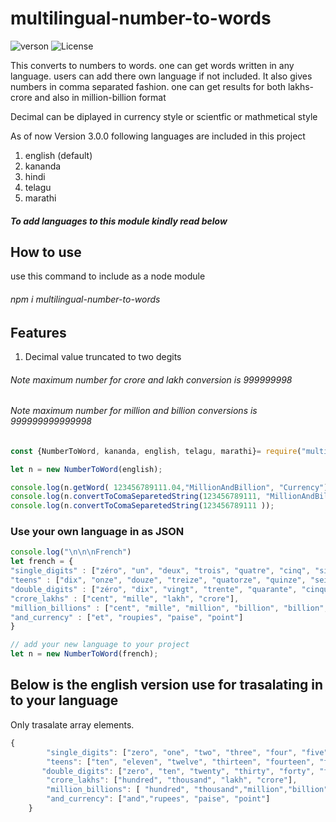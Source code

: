 # multilingual-number-to-words
![verson](https://img.shields.io/badge/version-6.0.1-green.svg)
![License](https://img.shields.io/badge/License-MIT-yellowgreen.svg)


This converts to numbers to words. one can get words written in any language. users can add there own language if not included. It also gives numbers in comma separated fashion. one can get results for both lakhs-crore and also in million-billion format

Decimal can be diplayed in currency style or scientfic or mathmetical style


As of now Version 3.0.0 following languages are included in this project
1. english (default)
2. kananda
3. hindi
4. telagu
5. marathi
##### To add languages to this module kindly read below

## How to use
use this command to include as a node module
###### npm i multilingual-number-to-words

## Features
1. Decimal value truncated to two degits

###### Note maximum number for crore and lakh conversion is 999999998
###### Note maximum number for million and billion conversions is 999999999999998

```javascript
const {NumberToWord, kananda, english, telagu, marathi}= require("multilingual-number-to-words")

let n = new NumberToWord(english);

console.log(n.getWord( 123456789111.04,"MillionAndBillion", "Currency"));
console.log(n.convertToComaSeparetedString(123456789111, "MillionAndBillion"));
console.log(n.convertToComaSeparetedString(123456789111 ));


```


### Use your own language in as JSON
```javascript
console.log("\n\n\nFrench")
let french = {
"single_digits" : ["zéro", "un", "deux", "trois", "quatre", "cinq", "six", "sept", "huit", "neuf"],
"teens" : ["dix", "onze", "douze", "treize", "quatorze", "quinze", "seize", "dix-sept", "dix-huit", "dix-neuf"],
"double_digits" : ["zéro", "dix", "vingt", "trente", "quarante", "cinquante", "soixante", "soixante-dix", "quatre-vingts", "quatre-vingt-dix" ],
"crore_lakhs" : ["cent", "mille", "lakh", "crore"],
"million_billions" : ["cent", "mille", "million", "billion", "billion", "quadrillion"],
"and_currency" : ["et", "roupies", "paise", "point"]
}

// add your new language to your project
let n = new NumberToWord(french);
```

## Below is the english version use for trasalating in to your language
Only trasalate array elements.
```javascript
{   
        "single_digits": ["zero", "one", "two", "three", "four", "five", "six", "seven", "eight", "nine"],
        "teens": ["ten", "eleven", "twelve", "thirteen", "fourteen", "fifteen", "sixteen", "seventeen", "eighteen", "nineteen"],
       "double_digits": ["zero", "ten", "twenty", "thirty", "forty", "fifty", "sixty", "seventy", "eighty", "ninety"],
        "crore_lakhs": ["hundred", "thousand", "lakh", "crore"],
        "million_billions": [ "hundred", "thousand","million","billion","trillion","quadrillion"],
        "and_currency": ["and","rupees", "paise", "point"]
    }
```


